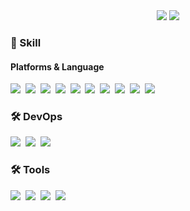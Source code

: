 <div align="center">
  <img src="https://github-readme-stats.vercel.app/api?username=YunYongJun&show_icons=true&theme=radical" />
  <img src="https://github-readme-stats.vercel.app/api/top-langs/?username=YunYongJun&layout=compact" />
</div>

<h3 align="left">💫 Skill </h3>
<h4 align="left"> Platforms & Language </h4> 
<div>
  <img src = "https://img.shields.io/badge/Java-ED8B00?style=for-the-badge&logo=openjdk&logoColor=white" />&nbsp
  <img src = "https://img.shields.io/badge/JavaScript-F7DF1E?style=for-the-badge&logo=JavaScript&logoColor=white" />&nbsp
  <img src = "https://img.shields.io/badge/Python-3776AB?style=for-the-badge&logo=Python&logoColor=white" />&nbsp
  <img src = "https://img.shields.io/badge/React-20232A?style=for-the-badge&logo=react&logoColor=61DAFB" />&nbsp
  <img src = "https://img.shields.io/badge/React Native-61DAFB?style=for-the-badge&logo=React&logoColor=black" />&nbsp
  <img src = "https://img.shields.io/badge/MySQL-4479A1?style=for-the-badge&logo=MySQL&logoColor=white" />&nbsp
  <img src = "https://img.shields.io/badge/MongoDB-47A248?style=for-the-badge&logo=MongoDB&logoColor=white" />&nbsp
  <img src = "https://img.shields.io/badge/Spring-6DB33F?style=for-the-badge&logo=spring&logoColor=white" />&nbsp
  <img src = "https://img.shields.io/badge/springboot-6DB33F?style=for-the-badge&logo=springboot&logoColor=white" />&nbsp
  <img src = "https://img.shields.io/badge/Node.js-339933?style=for-the-badge&logo=Node.js&logoColor=white" />&nbsp
</div>

<h3 align="left">🛠 DevOps </h3>
<div align="left">
  <img src = "https://img.shields.io/badge/git-F05033.svg?style=for-the-badge&logo=git&logoColor=white" />&nbsp
  <img src = "https://img.shields.io/badge/github-181717.svg?style=for-the-badge&logo=github&logoColor=white" />&nbsp
  <img src = "https://img.shields.io/badge/gradle-02303A?style=for-the-badge&logo=gradle&logoColor=white" />&nbsp
</div>

<h3 align="left">🛠 Tools </h3>
<div align="left">
  <img src = "https://img.shields.io/badge/Notion-F3F3F3.svg?style=for-the-badge&logo=notion&logoColor=black" />&nbsp
  <img src = "https://img.shields.io/badge/Postman-FF6C37?style=for-the-badge&logo=Postman&logoColor=white" />&nbsp
  <img src = "https://img.shields.io/badge/Anaconda-44A833?style=for-the-badge&logo=Anaconda&logoColor=white" />&nbsp
  <img src = "https://img.shields.io/badge/Visual%20Studio%20Code-007ACC.svg?&style=for-the-badge&logo=Visual%20Studio%20Code&logoColor=white" />&nbsp
  
</div>


<!--
**YunYongJun/YunYongJun** is a ✨ _special_ ✨ repository because its `README.md` (this file) appears on your GitHub profile.

Here are some ideas to get you started:

- 🔭 I’m currently working on ...
- 🌱 I’m currently learning ...
- 👯 I’m looking to collaborate on ...
- 🤔 I’m looking for help with ...
- 💬 Ask me about ...
- 📫 How to reach me: ...
- 😄 Pronouns: ...
- ⚡ Fun fact: ...
-->
